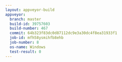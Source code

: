 ```yaml
---
layout: appveyor-build
appveyor:
  branch: master
  build-id: 39757603
  build-number: 467
  commit: 64b323f83dc0d87112dc9e3a30dc4f8ea31933f1
  job-id: mfh58ysmihfb8ehb
  job-number: 8
  os-name: Windows
  test-result: 0
---
```

